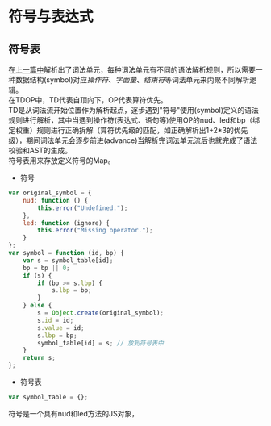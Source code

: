 # 符号与表达式
## 符号表
在[上一篇中](/javascript/tdop/01.词法和语法.md)解析出了词法单元，每种词法单元有不同的语法解析规则，所以需要一种数据结构(symbol)对应*操作符*、*字面量*、*结束符*等词法单元来内聚不同解析逻辑。    
在TDOP中，TD代表自顶向下，OP代表算符优先。   
TD是从词法流开始位置作为解析起点，逐步遇到"符号"使用(symbol)定义的语法规则进行解析，其中当遇到操作符(表达式、语句等)使用OP的nud、led和bp（绑定权重）规则进行正确拆解（算符优先级的匹配，如正确解析出1+2*3的优先级），期间词法单元会逐步前进(advance)当解析完词法单元流后也就完成了语法校验和AST的生成。   
符号表用来存放定义符号的Map。



- 符号
```javascript
var original_symbol = {
    nud: function () {
        this.error("Undefined.");
    },
    led: function (ignore) {
        this.error("Missing operator.");
    }
};
var symbol = function (id, bp) {
    var s = symbol_table[id];
    bp = bp || 0;
    if (s) {
        if (bp >= s.lbp) {
            s.lbp = bp;
        }
    } else {
        s = Object.create(original_symbol);
        s.id = id;
        s.value = id;
        s.lbp = bp;
        symbol_table[id] = s; // 放到符号表中
    }
    return s;
};
```

- 符号表
```javascript
var symbol_table = {};
```


符号是一个具有nud和led方法的JS对象，

```javascript

```
